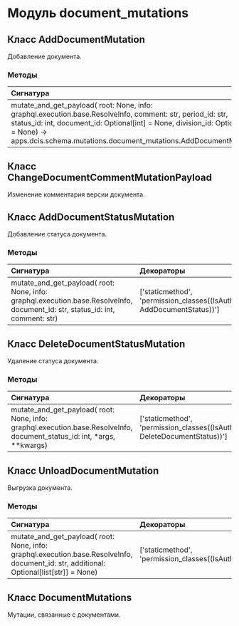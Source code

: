 # Модуль document_mutations



## Класс AddDocumentMutation

Добавление документа.

### Методы

| Сигнатура                                                                                                                                                                                                                                                                  | Декораторы                                                             | Описание                        |
| :------------------------------------------------------------------------------------------------------------------------------------------------------------------------------------------------------------------------------------------------------------------------- | :--------------------------------------------------------------------- | :------------------------------ |
| mutate_and_get_payload( root: None, info: graphql.execution.base.ResolveInfo, comment: str, period_id: str, status_id: int, document_id: Optional[int] = None, division_id: Optional[int] = None) -&#62; apps.dcis.schema.mutations.document_mutations.AddDocumentMutation | ['staticmethod', 'permission_classes((IsAuthenticated, AddDocument))'] | Мутация для создания документа. |

## Класс ChangeDocumentCommentMutationPayload

Изменение комментария версии документа.

## Класс AddDocumentStatusMutation

Добавление статуса документа.

### Методы

| Сигнатура                                                                                                                     | Декораторы                                                                   | Описание |
| :---------------------------------------------------------------------------------------------------------------------------- | :--------------------------------------------------------------------------- | :------- |
| mutate_and_get_payload( root: None, info: graphql.execution.base.ResolveInfo, document_id: str, status_id: int, comment: str) | ['staticmethod', 'permission_classes((IsAuthenticated, AddDocumentStatus))'] | -        |

## Класс DeleteDocumentStatusMutation

Удаление статуса документа.

### Методы

| Сигнатура                                                                                                               | Декораторы                                                                      | Описание |
| :---------------------------------------------------------------------------------------------------------------------- | :------------------------------------------------------------------------------ | :------- |
| mutate_and_get_payload( root: None, info: graphql.execution.base.ResolveInfo, document_status_id: int, *args, **kwargs) | ['staticmethod', 'permission_classes((IsAuthenticated, DeleteDocumentStatus))'] | -        |

## Класс UnloadDocumentMutation

Выгрузка документа.

### Методы

| Сигнатура                                                                                                                               | Декораторы                                                 | Описание |
| :-------------------------------------------------------------------------------------------------------------------------------------- | :--------------------------------------------------------- | :------- |
| mutate_and_get_payload( root: None, info: graphql.execution.base.ResolveInfo, document_id: str, additional: Optional[list[str]] = None) | ['staticmethod', 'permission_classes((IsAuthenticated,))'] | -        |

## Класс DocumentMutations

Мутации, связанные с документами.